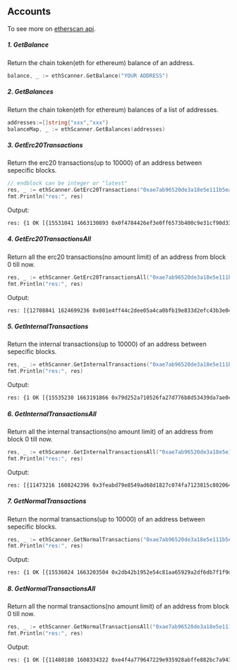 ## Accounts

To see more on [etherscan api](https://docs.etherscan.io/api-endpoints/accounts).

##### 1. GetBalance

Return the chain token(eth for ethereum) balance of an address.

```go
balance, _ := ethScanner.GetBalance("YOUR ADDRESS")

```

##### 2. GetBalances

Return the chain token(eth for ethereum) balances of a list of addresses.

```go
addresses:=[]string{"xxx","xxx"}
balanceMap, _ := ethScanner.GetBalances(addresses)
```

##### 3. GetErc20Transactions

Return the erc20 transactions(up to 10000) of an address between sepecific blocks.

```go
// endblock can be integer or "latest"
res, _ := ethScanner.GetErc20Transactions("0xae7ab96520de3a18e5e111b5eaab095312d7fe84", 15530000, 15536300)
fmt.Println("res:", res)
```

Output:

```bash
res: {1 OK [{15531041 1663130893 0x0f4784426ef3e0ff6573b400c9e31cf90d33fcfdb65c891b9e0eaa3201fc427b 21 0x9772413a1b27de0d6a39551f587a4d645bbe8d6e44b66696579bbbec014e50da 0x32467b144a687759ffdc1c6ffc8f9e0177d8f728 0xae7ab96520de3a18e5e111b5eaab095312d7fe84 0xae7ab96520de3a18e5e111b5eaab095312d7fe84 100000000000000000 stETH stETH 18 250 98345 15860000000 72111 26443498 deprecated 5161}]}
```

##### 4. GetErc20TransactionsAll

Return all the erc20 transactions(no amount limit) of an address from block 0 till now.

```go
res, _ := ethScanner.GetErc20TransactionsAll("0xae7ab96520de3a18e5e111b5eaab095312d7fe84")
fmt.Println("res:", res)
```

Output:

```bash
res: [{12708841 1624699236 0x001e4ff44c2dee05a4ca0bfb19e833d2efc43b3e0401c1a9f8f2f85e034af0a8 27 0xed1ca3bb9147cd70e5eb710cb81451a96b1d4d3d4bd13692448659dbec3ae228 0x6001755d9e1934c478e0de6739868bcaee6b8e44 0xae7ab96520de3a18e5e111b5eaab095312d7fe84 0xae7ab96520de3a18e5e111b5eaab095312d7fe84 1 stETH stETH 18 43 81615 15000000000 64225 2297067 deprecated 2827387} ...]
```

##### 5. GetInternalTransactions

Return the internal transactions(up to 10000) of an address between sepecific blocks.

```go
res, _ := ethScanner.GetInternalTransactions("0xae7ab96520de3a18e5e111b5eaab095312d7fe84", 15535000, 15536300)
fmt.Println("res:", res)
```

Output:

```bash
res: {1 OK [{15535230 1663191866 0x79d252a710526fa27d776b8d53439da7ae0c5f30ef30ef9b134941b683595266 0xae7ab96520de3a18e5e111b5eaab095312d7fe84 0x00000000219ab540356cbb839cbe05303d7705fa 32000000000000000000   call 13761466 23350 0_1_1_1 0 }...]}
```

##### 6. GetInternalTransactionsAll

Return all the internal transactions(no amount limit) of an address from block 0 till now.

```go
res, _ := ethScanner.GetInternalTransactionsAll("0xae7ab96520de3a18e5e111b5eaab095312d7fe84")
fmt.Println("res:", res)
```

Output:

```bash
res: [{11473216 1608242396 0x3feabd79e8549ad68d1827c074fa7123815c80206498946293d5373a160fd866 0xb8ffc3cd6e7cf5a098a1c92f48009765b24088dc  0 0xae7ab96520de3a18e5e111b5eaab095312d7fe84  create 1602466 254707 27_0_1 0 }...]
```

##### 7. GetNormalTransactions

Return the normal transactions(up to 10000) of an address between sepecific blocks.

```go
res, _ := ethScanner.GetNormalTransactions("0xae7ab96520de3a18e5e111b5eaab095312d7fe84", 15536000, 15536300)
fmt.Println("res:", res)
```

Output:

```bash
res: {1 OK [{15536024 1663203504 0x2db42b1952e54c81aa65929a2df6db7f1f9d90f389b08eaa0e001a8c253df71b 10 0xfbb2df98de835cf2d1f80cb30f168e7a9d163e2d3c107825b21502a0bb673c2c 1 0x1e0f47b58c3216fa85ddc94d137b9f16988440d0 0xae7ab96520de3a18e5e111b5eaab095312d7fe84 0 89347 17900000000 0 1 0x095ea7b30000000000000000000000001111111254fb6c44bac0bed2854e76f90643097dffffffffffffffffffffffffffffffffffffffffffffffffffffffffffffffff  88850 67850 555}...]}
```

##### 8. GetNormalTransactionsAll

Return all the normal transactions(no amount limit) of an address from block 0 till now.

```go
res, _ := ethScanner.GetNormalTransactionsAll("0xae7ab96520de3a18e5e111b5eaab095312d7fe84")
fmt.Println("res:", res)
```

Output:

```bash
res: {1 OK [{11480180 1608334322 0xe4f4a779647229e935928abffe882bc7a943fd36a102bfe2b0b01f66afb863cd 1 0x80f64e4f946f6249859efd14c90ac6b4bf1e985839fc11210e011dabbb1f9b36 96 0x2d07c0a3c8033af7e3eee470b15a3a7831009268 0xae7ab96520de3a18e5e111b5eaab095312d7fe84 10000000000000000 300000 28000000000 0 1 0xa1903eab0000000000000000000000000000000000000000000000000000000000000000  8394526 114496 4056419}...]}
```
